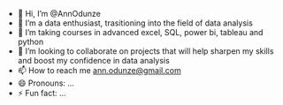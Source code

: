 - 👋 Hi, I’m @AnnOdunze
- 👀 I’m a data enthusiast, trasitioning into the field of data analysis
- 🌱 I’m taking courses in advanced excel, SQL, power bi, tableau and python
- 💞️ I’m looking to collaborate on projects that will help sharpen my skills and boost my confidence in data analysis
- 📫 How to reach me ann.odunze@gmail.com
- 😄 Pronouns: ...
- ⚡ Fun fact: ...

